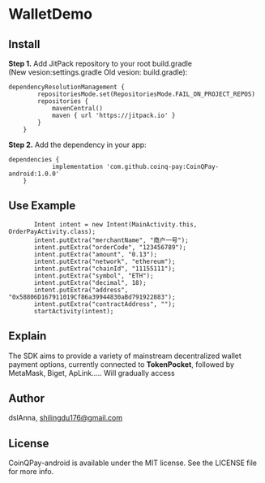 # WalletDemo

## Install

**Step 1.** Add JitPack repository to your root build.gradle  
(New vesion:settings.gradle Old vesion: build.gradle):
```
dependencyResolutionManagement {
		repositoriesMode.set(RepositoriesMode.FAIL_ON_PROJECT_REPOS)
		repositories {
			mavenCentral()
			maven { url 'https://jitpack.io' }
		}
	}
```
**Step 2.** Add the dependency in your app:
```
dependencies {
	        implementation 'com.github.coinq-pay:CoinQPay-android:1.0.0'
	}
```
## Use Example
```
       Intent intent = new Intent(MainActivity.this, OrderPayActivity.class);
       intent.putExtra("merchantName", "商户一号");
       intent.putExtra("orderCode", "123456789");
       intent.putExtra("amount", "0.13"); 
       intent.putExtra("network", "ethereum");
       intent.putExtra("chainId", "11155111");    
       intent.putExtra("symbol", "ETH");
       intent.putExtra("decimal", 18);
       intent.putExtra("address", "0x58806D167911019Cf86a39944830aBd791922883");
       intent.putExtra("contractAddress", "");  
       startActivity(intent);     
```

## Explain
The SDK aims to provide a variety of mainstream decentralized wallet payment options, currently connected to **TokenPocket**, followed by MetaMask, Biget, ApLink..... Will gradually access

## Author

dslAnna, shilingdu176@gmail.com

## License

CoinQPay-android is available under the MIT license. See the LICENSE file for more info.
